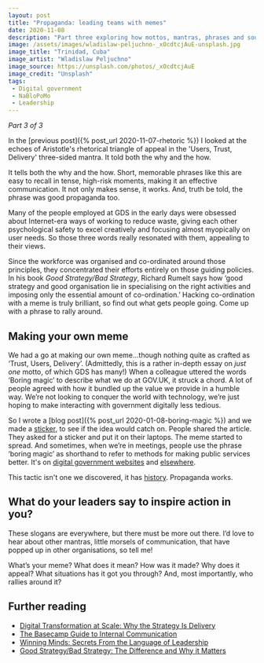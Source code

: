 ```yaml
---
layout: post
title: "Propaganda: leading teams with memes"
date: 2020-11-08
description: "Part three exploring how mottos, mantras, phrases and soundbites are used to gel teams together in moments of great change."
image: /assets/images/wladislaw-peljuchno-_xOcdtcjAuE-unsplash.jpg
image_title: "Trinidad, Cuba"
image_artist: "Wladislaw Peljuchno"
image_source: https://unsplash.com/photos/_xOcdtcjAuE
image_credit: "Unsplash"
tags:
 - Digital government
 - NaBloPoMo
 - Leadership
---
```


_Part 3 of 3_

In the [previous post]({% post_url 2020-11-07-rhetoric %}) I looked at the echoes of Aristotle's rhetorical triangle of appeal in the 'Users, Trust, Delivery' three-sided mantra. It told both the why and the how.

It tells both the why and the how. Short, memorable phrases like this are easy to recall in tense, high-risk moments, making it an effective communication. It not only makes sense, it works. And, truth be told, the phrase was good propaganda too.

Many of the people employed at GDS in the early days were obsessed about Internet-era ways of working to reduce waste, giving each other psychological safety to excel creatively and focusing almost myopically on user needs. So those three words really resonated with them, appealing to their views.

Since the workforce was organised and co-ordinated around those principles, they concentrated their efforts entirely on those guiding policies. In his book _Good Strategy/Bad Strategy_, Richard Rumelt says how ‘good strategy and good organisation lie in specialising on the right activities and imposing only the essential amount of co-ordination.’ Hacking co-ordination with a meme is truly brilliant, so find out what gets people going. Come up with a phrase to rally around.

## Making your own meme

We had a go at making our own meme...though nothing quite as crafted as ‘Trust, Users, Delivery’. (Admittedly, this is a rather in-depth essay on _just one_ motto, of which GDS has many!) When a colleague uttered the words ‘Boring magic’ to describe what we do at GOV.UK, it struck a chord. A lot of people agreed with how it bundled up the value we provide in a humble way. We’re not looking to conquer the world with technology, we’re just hoping to make interacting with government digitally less tedious.

So I wrote a [blog post]({% post_url 2020-01-08-boring-magic %}) and we made a [sticker](https://twitter.com/stevenjmesser/status/1226099069996732418), to see if the idea would catch on. People shared the article. They asked for a sticker and put it on their laptops. The meme started to spread. And sometimes, when we’re in meetings, people use the phrase ‘boring magic’ as shorthand to refer to methods for making public services better. It's on [digital government websites](https://apolitical.co/en/solution_article/what-is-digital-transformation) and [elsewhere](https://noisydecentgraphics.typepad.com/design/2020/11/rdi-insights-talk-tuesday-night.html).

This tactic isn't one we discovered, it has [history](https://gilest.org/2017/stickers/). Propaganda works.

## What do your leaders say to inspire action in you?

These slogans are everywhere, but there must be more out there. I’d love to hear about other mantras, little morsels of communication, that have popped up in other organisations, so tell me! 

What’s your meme? What does it mean? How was it made? Why does it appeal? What situations has it got you through? And, most importantly, who rallies around it?

## Further reading

- [Digital Transformation at Scale: Why the Strategy Is Delivery](http://londonpublishingpartnership.co.uk/digital-transformation-at-scale/)
- [The Basecamp Guide to Internal Communication](https://basecamp.com/guides/how-we-communicate)
- [Winning Minds: Secrets From the Language of Leadership](https://www.palgrave.com/gp/book/9781137465924)
- [Good Strategy/Bad Strategy: The Difference and Why it Matters](http://goodbadstrategy.com)